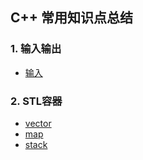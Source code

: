 ## C++ 常用知识点总结


### 1. 输入输出
* [输入](https://github.com/hao14293/2020-Postgraduate-408/blob/master/CPP/%E8%BE%93%E5%85%A5.md)

### 2. STL容器
* [vector](https://github.com/hao14293/2020-Postgraduate-408/blob/master/CPP/vector.md)
* [map](https://github.com/hao14293/2020-Postgraduate-408/blob/master/CPP/map.md)
* [stack](https://github.com/hao14293/2020-Postgraduate-408/blob/master/CPP/stack.md)


